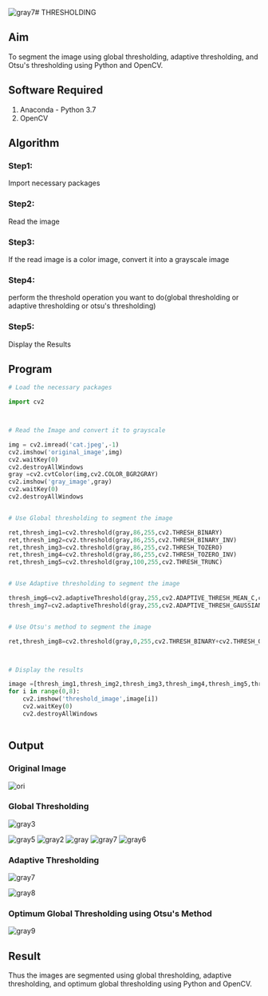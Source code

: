 ![gray7](https://github.com/Prethiveerajan/THRESHOLDING/assets/94233064/b29515bd-f6c5-4b57-9f57-d33f474523e5)# THRESHOLDING
## Aim
To segment the image using global thresholding, adaptive thresholding, and Otsu's thresholding using Python and OpenCV.

## Software Required
1. Anaconda - Python 3.7
2. OpenCV

## Algorithm

### Step1:
Import necessary packages

### Step2:
Read the image

### Step3:
If the read image is a color image, convert it into a grayscale image

### Step4:
perform the threshold operation you want to do(global thresholding or adaptive thresholding or otsu's 
thresholding)

### Step5:
Display the Results


## Program

```python
# Load the necessary packages

import cv2



# Read the Image and convert it to grayscale

img = cv2.imread('cat.jpeg',-1)
cv2.imshow('original_image',img)
cv2.waitKey(0)
cv2.destroyAllWindows
gray =cv2.cvtColor(img,cv2.COLOR_BGR2GRAY)
cv2.imshow('gray_image',gray)
cv2.waitKey(0)
cv2.destroyAllWindows


# Use Global thresholding to segment the image

ret,thresh_img1=cv2.threshold(gray,86,255,cv2.THRESH_BINARY)
ret,thresh_img2=cv2.threshold(gray,86,255,cv2.THRESH_BINARY_INV)
ret,thresh_img3=cv2.threshold(gray,86,255,cv2.THRESH_TOZERO)
ret,thresh_img4=cv2.threshold(gray,86,255,cv2.THRESH_TOZERO_INV)
ret,thresh_img5=cv2.threshold(gray,100,255,cv2.THRESH_TRUNC)


# Use Adaptive thresholding to segment the image

thresh_img6=cv2.adaptiveThreshold(gray,255,cv2.ADAPTIVE_THRESH_MEAN_C,cv2.THRESH_BINARY,11,2)
thresh_img7=cv2.adaptiveThreshold(gray,255,cv2.ADAPTIVE_THRESH_GAUSSIAN_C,cv2.THRESH_BINARY,11,2)


# Use Otsu's method to segment the image 

ret,thresh_img8=cv2.threshold(gray,0,255,cv2.THRESH_BINARY+cv2.THRESH_OTSU)



# Display the results

image =[thresh_img1,thresh_img2,thresh_img3,thresh_img4,thresh_img5,thresh_img6,thresh_img7,thresh_img8]
for i in range(0,8):
    cv2.imshow('threshold_image',image[i])
    cv2.waitKey(0)
    cv2.destroyAllWindows



```
## Output

### Original Image
![ori](https://github.com/Prethiveerajan/THRESHOLDING/assets/94233064/822b40d9-68c5-44c3-bdb6-353d483484d5)


### Global Thresholding

![gray3](https://github.com/Prethiveerajan/THRESHOLDING/assets/94233064/7ad61b23-7f3c-4db2-8ffc-6132fa02e521)

![gray5](https://github.com/Prethiveerajan/THRESHOLDING/assets/94233064/1d55087a-9099-4702-bf1c-43ea6a58fd10)
![gray2](https://github.com/Prethiveerajan/THRESHOLDING/assets/94233064/3fe49576-ac88-4ce7-9fca-e2d2cc7de98f)
![gray](https://github.com/Prethiveerajan/THRESHOLDING/assets/94233064/eda1df4d-6638-4ad4-b5a9-16eaec0b1bfc)
![gray7](https://github.com/Prethiveerajan/THRESHOLDING/assets/94233064/38399c98-02f7-42d2-ad03-664488592ee4)
![gray6](https://github.com/Prethiveerajan/THRESHOLDING/assets/94233064/717765d9-09c6-43f5-aa9b-3fc646be4889)


### Adaptive Thresholding

![gray7](https://github.com/Prethiveerajan/THRESHOLDING/assets/94233064/7515da24-9bba-4727-af75-d910a3dd3ae2)

![gray8](https://github.com/Prethiveerajan/THRESHOLDING/assets/94233064/239f6e70-2a38-453d-9ef8-63f5b000860d)




### Optimum Global Thresholding using Otsu's Method
![gray9](https://github.com/Prethiveerajan/THRESHOLDING/assets/94233064/7a80ace7-6740-4e5f-84e2-851ec0e722c4)




## Result
Thus the images are segmented using global thresholding, adaptive thresholding, and optimum global thresholding using Python and OpenCV.

